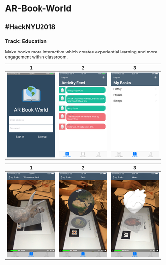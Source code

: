 # AR-Book-World
## #HackNYU2018
### Track: Education


Make books more interactive which creates experiential learning and more engagement within classroom.


1                            |  2                             | 3
:---------------------------:|:------------------------------:|:------------------------------:
![](images/Welcome.PNG)      |  ![](images/Activity-Feed.PNG) | ![](images/myBooks.PNG)


1                            |  2                             | 3
:---------------------------:|:------------------------------:|:------------------------------:
![](images/Skull2.PNG)      |  ![](images/Skull3.PNG)         | ![](images/Heart.PNG)


